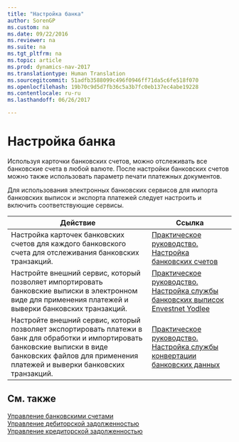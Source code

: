 ```yaml
---
title: "Настройка банка"
author: SorenGP
ms.custom: na
ms.date: 09/22/2016
ms.reviewer: na
ms.suite: na
ms.tgt_pltfrm: na
ms.topic: article
ms.prod: dynamics-nav-2017
ms.translationtype: Human Translation
ms.sourcegitcommit: 51adfb3588099c496f0946ff71da5c6fe518f070
ms.openlocfilehash: 19b70c9d5d7fb36c5a3b7fc0eb137ec4abe19228
ms.contentlocale: ru-ru
ms.lasthandoff: 06/26/2017

---
```


# <a name="set-up-banking"></a>Настройка банка

Используя карточки банковских счетов, можно отслеживать все банковские счета в любой валюте. После настройки банковских счетов можно также использовать параметр печати платежных документов.

Для использования электронных банковских сервисов для импорта банковских выписок и экспорта платежей следует настроить и включить соответствующие сервисы.

|Действие |Ссылка |
|---|----|
|Настройка карточек банковских счетов для каждого банковского счета для отслеживания банковских транзакций.|[Практическое руководство. Настройка банковских счетов](bank-how-setup-bank-accounts.md)|
|Настройте внешний сервис, который позволяет импортировать банковские выписки в электронном виде для применения платежей и выверки банковских транзакций.|[Практическое руководство. Настройка службы банковских выписок Envestnet Yodlee](bank-how-setup-bank-statement-service.md)|
|Настройте внешний сервис, который позволяет экспортировать платежи в банк для обработки и импортировать банковские выписки в виде банковских файлов для применения платежей и выверки банковских транзакций.|[Практическое руководство. Настройка службы конвертации банковских данных](bank-how-setup-bank-data-conversion-service.md)|

## <a name="see-also"></a>См. также
[Управление банковскими счетами](bank-manage-bank-accounts.md)  
[Управление дебиторской задолженностью](receivables-manage-receivables.md)  
[Управление кредиторской задолженностью](payables-manage-payables.md)

